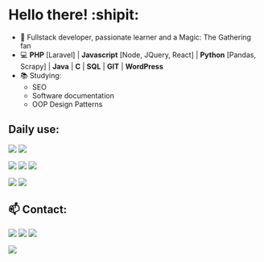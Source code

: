 # Hello there! :shipit:

- :man: Fullstack developer, passionate learner and a Magic: The Gathering fan
- :computer: **PHP** [Laravel] | **Javascript** [Node, JQuery, React] | **Python** [Pandas, Scrapy] | **Java** | **C** | **SQL** | **GIT** | **WordPress**
- 📚 Studying:
  - SEO
  - Software documentation
  - OOP Design Patterns

  
## Daily use:
![](https://img.shields.io/badge/PHP-777BB4?style=for-the-badge&logo=php&logoColor=white)
![](https://img.shields.io/badge/Laravel-FF2D20?style=for-the-badge&logo=laravel&logoColor=white)

![](https://img.shields.io/badge/JavaScript-F7DF1E?style=for-the-badge&logo=javascript&logoColor=black)
![](https://img.shields.io/badge/jQuery-0769AD?style=for-the-badge&logo=jquery&logoColor=white)
![](https://img.shields.io/badge/Node.js-43853D?style=for-the-badge&logo=node.js&logoColor=white)

![](https://img.shields.io/badge/Ubuntu-E95420?style=for-the-badge&logo=ubuntu&logoColor=white)
![](https://img.shields.io/badge/GitHub-100000?style=for-the-badge&logo=github&logoColor=white)

## :mailbox: Contact:

[![](https://img.shields.io/badge/Gmail-D14836?style=for-the-badge&logo=gmail&logoColor=white)](mailto:brennol.c.b@gmail.com)
[![](https://img.shields.io/badge/LinkedIn-0077B5?style=for-the-badge&logo=linkedin&logoColor=white)](https://linkedin.com/in/DwarfThief)
[![](https://img.shields.io/badge/Instagram-E4405F?style=for-the-badge&logo=instagram&logoColor=white)](https://www.instagram.com/dwarfthief/)

![](https://github-readme-stats.vercel.app/api?username=Dwarfthief&show_icons=true)
